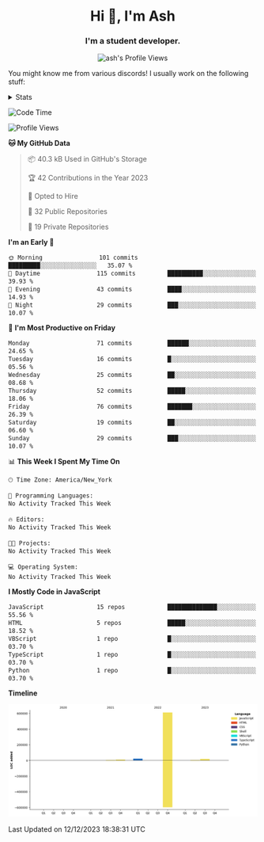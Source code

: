 <h1 align="center">Hi 👋, I'm Ash</h1>
<h3 align="center">I'm a student developer. </h3>
<p align="center"> <img src="https://komarev.com/ghpvc/?username=ash-development" alt="ash's Profile Views" /></p>
<p>You might know me from various discords!
I usually work on the following stuff: </p>

<!-- [htmljourney](https://github.com/ash-development/htmljourney/) - My project about learning the ins and outs of web development. Blogged by me on [DEV.to](https://dev.to/killua/series/10106).An aspiring developer -->

<details>
 <summary>Stats</summary><br>
<p>&nbsp;<a href="https://github.com/anuraghazra/github-readme-stats"><img align="center" src="https://github-readme-stats.vercel.app/api?username=ash-development&show_icons=true&count_private=true&theme=dracula" /></a></p>
<p>&nbsp;<a href="https://github.com/ryo-ma/github-profile-trophy"><img align="center" src="https://github-profile-trophy.vercel.app/?username=ash-development&theme=dracula&margin-w=15&margin-h=15&column=4" /></a></p>
</details>
 
<!--START_SECTION:waka-->
![Code Time](http://img.shields.io/badge/Code%20Time-7%20hrs%2048%20mins-blue)

![Profile Views](http://img.shields.io/badge/Profile%20Views-0-blue)

**🐱 My GitHub Data** 

> 📦 40.3 kB Used in GitHub's Storage 
 > 
> 🏆 42 Contributions in the Year 2023
 > 
> 💼 Opted to Hire
 > 
> 📜 32 Public Repositories 
 > 
> 🔑 19 Private Repositories 
 > 
**I'm an Early 🐤** 

```text
🌞 Morning                101 commits         █████████░░░░░░░░░░░░░░░░   35.07 % 
🌆 Daytime                115 commits         ██████████░░░░░░░░░░░░░░░   39.93 % 
🌃 Evening                43 commits          ████░░░░░░░░░░░░░░░░░░░░░   14.93 % 
🌙 Night                  29 commits          ███░░░░░░░░░░░░░░░░░░░░░░   10.07 % 
```
📅 **I'm Most Productive on Friday** 

```text
Monday                   71 commits          ██████░░░░░░░░░░░░░░░░░░░   24.65 % 
Tuesday                  16 commits          █░░░░░░░░░░░░░░░░░░░░░░░░   05.56 % 
Wednesday                25 commits          ██░░░░░░░░░░░░░░░░░░░░░░░   08.68 % 
Thursday                 52 commits          █████░░░░░░░░░░░░░░░░░░░░   18.06 % 
Friday                   76 commits          ███████░░░░░░░░░░░░░░░░░░   26.39 % 
Saturday                 19 commits          ██░░░░░░░░░░░░░░░░░░░░░░░   06.60 % 
Sunday                   29 commits          ███░░░░░░░░░░░░░░░░░░░░░░   10.07 % 
```


📊 **This Week I Spent My Time On** 

```text
🕑︎ Time Zone: America/New_York

💬 Programming Languages: 
No Activity Tracked This Week

🔥 Editors: 
No Activity Tracked This Week

🐱‍💻 Projects: 
No Activity Tracked This Week

💻 Operating System: 
No Activity Tracked This Week
```

**I Mostly Code in JavaScript** 

```text
JavaScript               15 repos            ██████████████░░░░░░░░░░░   55.56 % 
HTML                     5 repos             █████░░░░░░░░░░░░░░░░░░░░   18.52 % 
VBScript                 1 repo              █░░░░░░░░░░░░░░░░░░░░░░░░   03.70 % 
TypeScript               1 repo              █░░░░░░░░░░░░░░░░░░░░░░░░   03.70 % 
Python                   1 repo              █░░░░░░░░░░░░░░░░░░░░░░░░   03.70 % 
```



**Timeline**

![Lines of Code chart](https://raw.githubusercontent.com/ash-development/ash-development/main/assets/bar_graph.png)


 Last Updated on 12/12/2023 18:38:31 UTC
<!--END_SECTION:waka-->
</details>
